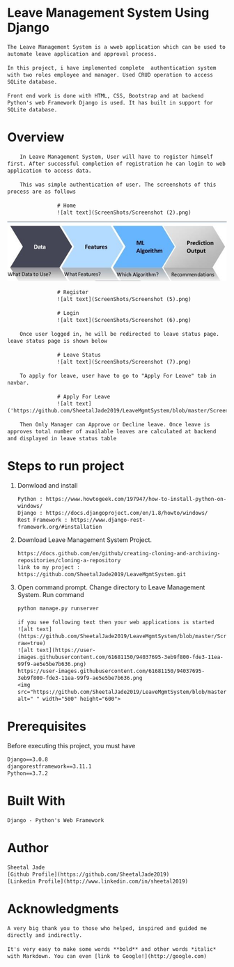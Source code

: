 
# Leave Management System Using Django

    The Leave Management System is a wweb application which can be used to automate leave application and approval process. 
    
    In this project, i have implemented complete  authentication system with two roles employee and manager. Used CRUD operation to access SQLite database. 
    
    Front end work is done with HTML, CSS, Bootstrap and at backend Python's web Framework Django is used. It has built in support for SQLite database. 

# Overview

        In Leave Management System, User will have to register himself first. After successful completion of registration he can login to web application to access data.
        
        This was simple authentication of user. The screenshots of this process are as follows
        
                    # Home
                    ![alt text](ScreenShots/Screenshot (2).png)
   ![CBPM](https://github.com/SheetalJade2019/CustomerBehaviourPrediction/blob/master/screenshot/CBPM.png)

                    # Register
                    ![alt text](ScreenShots/Screenshot (5).png)

                    # Login
                    ![alt text](ScreenShots/Screenshot (6).png)
        
        Once user logged in, he will be redirected to leave status page. leave status page is shown below
        
                    # Leave Status
                    ![alt text](ScreenShots/Screenshot (7).png)
        
        To apply for leave, user have to go to "Apply For Leave" tab in navbar. 
        
                    # Apply For Leave
                    ![alt text]('https://github.com/SheetalJade2019/LeaveMgmtSystem/blob/master/ScreenShots/Screenshot%20(8).png')
        
        Then Only Manager can Approve or Decline leave. Once leave is approves total number of available leaves are calculated at backend and displayed in leave status table 
        

# Steps to run project

1) Donwload and install 

       Python : https://www.howtogeek.com/197947/how-to-install-python-on-windows/
       Django : https://docs.djangoproject.com/en/1.8/howto/windows/
       Rest Framework : https://www.django-rest-framework.org/#installation

2) Download Leave Management System Project. 

       https://docs.github.com/en/github/creating-cloning-and-archiving-repositories/cloning-a-repository 
       link to my project : https://github.com/SheetalJade2019/LeaveMgmtSystem.git

3) Open command prompt. Change directory to Leave Management System. Run command

       python manage.py runserver
    
       if you see following text then your web applications is started
       ![alt text](https://github.com/SheetalJade2019/LeaveMgmtSystem/blob/master/ScreenShots/runlms.png?raw=true)
       ![alt text](https://user-images.githubusercontent.com/61681150/94037695-3eb9f800-fde3-11ea-99f9-ae5e5be7b636.png)
       https://user-images.githubusercontent.com/61681150/94037695-3eb9f800-fde3-11ea-99f9-ae5e5be7b636.png
       <img src="https://github.com/SheetalJade2019/LeaveMgmtSystem/blob/master/ScreenShots/runlms.png" alt=" " width="500" height="600">
    
# Prerequisites
Before executing this project, you must have 

    Django==3.0.8
    djangorestframework==3.11.1
    Python==3.7.2

# Built With

    Django - Python's Web Framework

# Author

    Sheetal Jade 
    [Github Profile](https://github.com/SheetalJade2019)
    [Linkedin Profile](http://www.linkedin.com/in/sheetal2019)
    
# Acknowledgments

    A very big thank you to those who helped, inspired and guided me directly and indirectly.
    
    It's very easy to make some words **bold** and other words *italic* with Markdown. You can even [link to Google!](http://google.com)
